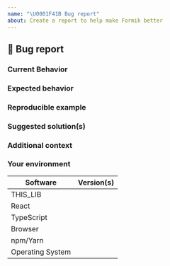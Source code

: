 ```yaml
---
name: "\U0001F41B Bug report"
about: Create a report to help make Formik better
---
```


## 🐛 Bug report

### Current Behavior

<!-- If applicable, add screenshots to help explain your problem. -->

### Expected behavior

<!-- A clear and concise description of what you expected to happen. -->

### Reproducible example

<!-- Use example from Code Sandbox: -->

### Suggested solution(s)

<!-- How could we solve this bug? What changes would need to made to the library? -->

### Additional context

<!-- Add any other context about the problem here.  -->

### Your environment

<!-- PLEASE FILL THIS OUT -->

| Software         | Version(s) |
| ---------------- | ---------- |
| THIS_LIB         |
| React            |
| TypeScript       |
| Browser          |
| npm/Yarn         |
| Operating System |
